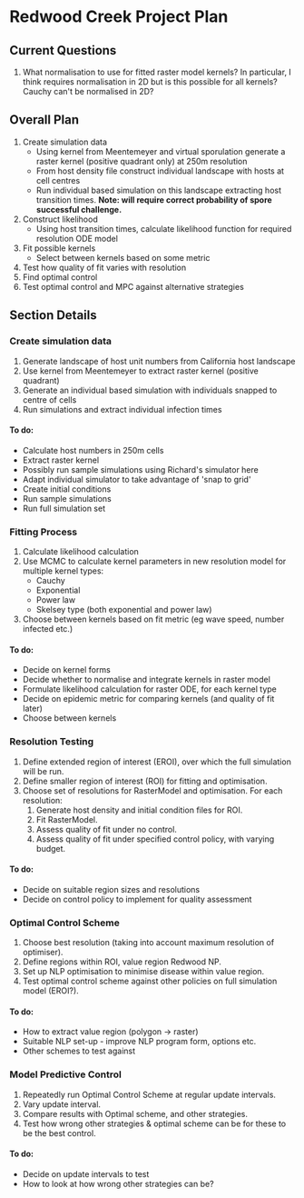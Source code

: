 # Redwood Creek Project Plan

## Current Questions
1. What normalisation to use for fitted raster model kernels? In particular, I think requires normalisation in 2D but is this possible for all kernels? Cauchy can't be normalised in 2D?

## Overall Plan

1. Create simulation data
    * Using kernel from Meentemeyer and virtual sporulation generate a raster kernel (positive quadrant only) at 250m resolution
    * From host density file construct individual landscape with hosts at cell centres
    * Run individual based simulation on this landscape extracting host transition times.  **Note: will require correct probability of spore successful challenge.**
1. Construct likelihood
    * Using host transition times, calculate likelihood function for required resolution ODE model
1. Fit possible kernels
    * Select between kernels based on some metric
1. Test how quality of fit varies with resolution
1. Find optimal control
1. Test optimal control and MPC against alternative strategies

## Section Details

### Create simulation data
1. Generate landscape of host unit numbers from California host landscape
1. Use kernel from Meentemeyer to extract raster kernel (positive quadrant)
1. Generate an individual based simulation with individuals snapped to centre of cells
1. Run simulations and extract individual infection times

#### To do:
* Calculate host numbers in 250m cells
* Extract raster kernel
* Possibly run sample simulations using Richard's simulator here
* Adapt individual simulator to take advantage of 'snap to grid'
* Create initial conditions
* Run sample simulations
* Run full simulation set

### Fitting Process
1. Calculate likelihood calculation
1. Use MCMC to calculate kernel parameters in new resolution model for multiple kernel types:
    * Cauchy
    * Exponential
    * Power law
    * Skelsey type (both exponential and power law)
1. Choose between kernels based on fit metric (eg wave speed, number infected etc.)

#### To do:
* Decide on kernel forms
* Decide whether to normalise and integrate kernels in raster model
* Formulate likelihood calculation for raster ODE, for each kernel type
* Decide on epidemic metric for comparing kernels (and quality of fit later)
* Choose between kernels

### Resolution Testing
1. Define extended region of interest (EROI), over which the full simulation will be run.
1. Define smaller region of interest (ROI) for fitting and optimisation.
1. Choose set of resolutions for RasterModel and optimisation.  For each resolution:
    1. Generate host density and initial condition files for ROI.
    1. Fit RasterModel.
    1. Assess quality of fit under no control.
    1. Assess quality of fit under specified control policy, with varying budget.

#### To do:
* Decide on suitable region sizes and resolutions
* Decide on control policy to implement for quality assessment

### Optimal Control Scheme

1. Choose best resolution (taking into account maximum resolution of optimiser).
1. Define regions within ROI, value region Redwood NP.
1. Set up NLP optimisation to minimise disease within value region.
1. Test optimal control scheme against other policies on full simulation model (EROI?).

#### To do:
* How to extract value region (polygon -> raster)
* Suitable NLP set-up - improve NLP program form, options etc.
* Other schemes to test against

### Model Predictive Control

1. Repeatedly run Optimal Control Scheme at regular update intervals.
1. Vary update interval.
1. Compare results with Optimal scheme, and other strategies.
1. Test how wrong other strategies & optimal scheme can be for these to be the best control.

#### To do:
* Decide on update intervals to test
* How to look at how wrong other strategies can be?
